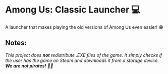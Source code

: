 # Among Us: Classic Launcher 💻
A launcher that makes playing the old versions of Among Us even easier! 😁


## Notes:
*This project does __not__ redistribute .EXE files of the game. It simply checks if the user has the game on Steam and downloads it from a storage device. __We are not pirates!__ 🏴‍☠️*
